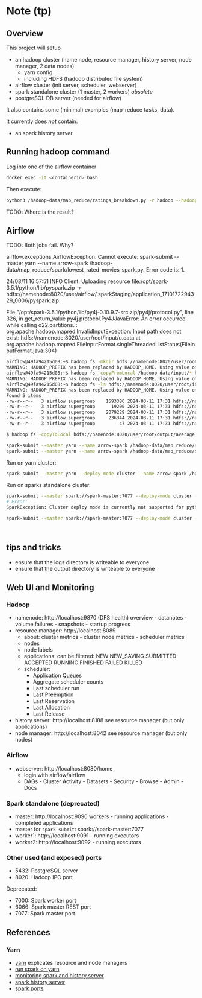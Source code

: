 # Note (tp)

## Overview

This project will setup

* an hadoop cluster (name node, resource manager, history server, node manager, 2 data nodes)
  + yarn config
  + including HDFS (hadoop distributed file system)
* airflow cluster (init server, scheduler, webserver)
* spark standalone cluster (1 master, 2 workers) _obsolete_
* postgreSQL DB server (needed for airflow)

It also contains some (minimal) examples (map-reduce tasks, data).

It currently does _not_ contain:

* an spark history server

## Running hadoop command

Log into one of the airflow container

```bash
docker exec -it <containerid> bash
```

Then execute:

```bash
python3 /hadoop-data/map_reduce/ratings_breakdown.py -r hadoop --hadoop-streaming-jar /opt/hadoop-3.3.6/share/hadoop/tools/lib/hadoop-streaming-3.3.6.jar /hadoop-data/input/u.data
```

TODO:
Where is the result?

## Airflow

TODO:
Both jobs fail. Why?

airflow.exceptions.AirflowException: Cannot execute: spark-submit --master yarn --name arrow-spark /hadoop-data/map_reduce/spark/lowest_rated_movies_spark.py. Error code is: 1.

24/03/11 16:57:51 INFO Client: Uploading resource file:/opt/spark-3.5.1/python/lib/pyspark.zip -> hdfs://namenode:8020/user/airflow/.sparkStaging/application_1710172294329_0006/pyspark.zip

  File "/opt/spark-3.5.1/python/lib/py4j-0.10.9.7-src.zip/py4j/protocol.py", line 326, in get_return_value
py4j.protocol.Py4JJavaError: An error occurred while calling o22.partitions.
: org.apache.hadoop.mapred.InvalidInputException: Input path does not exist: hdfs://namenode:8020/user/root/input/u.data
        at org.apache.hadoop.mapred.FileInputFormat.singleThreadedListStatus(FileInputFormat.java:304)




```bash
airflow@49fa94215d08:~$ hadoop fs -mkdir hdfs://namenode:8020/user/root/input
WARNING: HADOOP_PREFIX has been replaced by HADOOP_HOME. Using value of HADOOP_PREFIX.
airflow@49fa94215d08:~$ hadoop fs -copyFromLocal /hadoop-data/input/* hdfs://namenode:8020/user/root/input/
WARNING: HADOOP_PREFIX has been replaced by HADOOP_HOME. Using value of HADOOP_PREFIX.
airflow@49fa94215d08:~$ hadoop fs -ls hdfs://namenode:8020/user/root/input
WARNING: HADOOP_PREFIX has been replaced by HADOOP_HOME. Using value of HADOOP_PREFIX.
Found 5 items
-rw-r--r--   3 airflow supergroup    1593386 2024-03-11 17:31 hdfs://namenode:8020/user/root/input/Sales.csv
-rw-r--r--   3 airflow supergroup      19200 2024-03-11 17:31 hdfs://namenode:8020/user/root/input/benda.txt
-rw-r--r--   3 airflow supergroup    2079229 2024-03-11 17:31 hdfs://namenode:8020/user/root/input/u.data
-rw-r--r--   3 airflow supergroup     236344 2024-03-11 17:31 hdfs://namenode:8020/user/root/input/u.item
-rw-r--r--   3 airflow supergroup         47 2024-03-11 17:31 hdfs://namenode:8020/user/root/input/words.txt
```

```bash
$ hadoop fs -copyToLocal hdfs://namenode:8020/user/root/output/average_price.csv output/
```

```bash
spark-submit --master yarn --name arrow-spark /hadoop-data/map_reduce/spark/lowest_rated_movies_spark.py
spark-submit --master yarn --name arrow-spark /hadoop-data/map_reduce/spark/average_price.py
```

Run on yarn cluster:

```bash
spark-submit --master yarn --deploy-mode cluster --name arrow-spark /hadoop-data/map_reduce/spark/lowest_rated_movies_spark.py
```

Run on sparks standalone cluster:

```bash
spark-submit --master spark://spark-master:7077 --deploy-mode cluster --name arrow-spark /hadoop-data/map_reduce/spark/lowest_rated_movies_spark.py
# Error:
SparkException: Cluster deploy mode is currently not supported for python applications on standalone clusters.

spark-submit --master spark://spark-master:7077 --deploy-mode cluster --name arrow-spark /hadoop-data/map_reduce/spark/lowest_rated_movies_spark.py
```

```bash
```

```bash
```

## tips and tricks

* ensure that the logs directory is writeable to everyone
* ensure that the output directory is writeable to everyone

## Web UI and Monitoring

### Hadoop

* namenode: http://localhost:9870 (DFS health)
  overview - datanotes - volume failures - snapshots - startup progress
* resource manager: http://localhost:8089
  + about: cluster metrics - cluster node metrics - scheduler metrics
  + nodes
  + node labels
  + applications: can be filtered:  NEW NEW_SAVING SUBMITTED ACCEPTED RUNNING FINISHED FAILED KILLED
  + scheduler:
    - Application Queues
    - Aggregate scheduler counts
    - Last scheduler run
    - Last Preemption
    - Last Reservation
    - Last Allocation
    - Last Release
* history server: http://localhost:8188
  see resource manager (but only applications)
* node manager: http://localhost:8042
  see resource manager (but only nodes)

### Airflow

* webserver: http://localhost:8080/home 
  + login with airflow/airflow
  + DAGs - Cluster Activity - Datasets - Security - Browse - Admin - Docs

### Spark standalone (deprecated)

* master: http://localhost:9090
  workers - running applications - completed applications
* master for `spark-submit`: spark://spark-master:7077
* worker1: http://localhost:9091 - running executors
* worker2: http://localhost:9092 - running executors

### Other used (and exposed) ports

* 5432: PostgreSQL server
* 8020: Hadoop IPC port

Deprecated:
* 7000: Spark worker port
* 6066: Spark master REST port
* 7077: Spark master port

## References

### Yarn

* [yarn](https://hadoop.apache.org/docs/stable/hadoop-yarn/hadoop-yarn-site/YARN.html) explicates resource and node managers
* [run spark on yarn](https://spark.apache.org/docs/latest/running-on-yarn.html)
* [monitoring spark and history server](https://spark.apache.org/docs/3.5.1/monitoring.html)
* [spark history server](https://github.com/rangareddy/spark-history-server-docker)
* [spark ports](https://spark.apache.org/docs/latest/security.html#configuring-ports-for-network-security)
